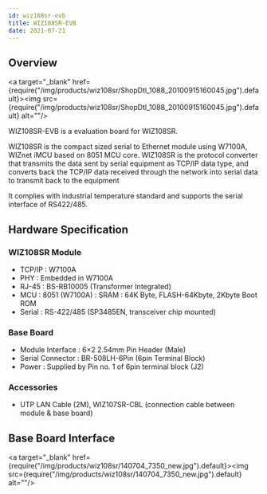 ```yaml
---
id: wiz108sr-evb
title: WIZ108SR-EVB
date: 2021-07-21
---
```


## Overview

<a target="_blank" href={require("/img/products/wiz108sr/ShopDtl_1088_20100915160045.jpg").default}><img src={require("/img/products/wiz108sr/ShopDtl_1088_20100915160045.jpg").default} alt=""/></a>

WIZ108SR-EVB is a evaluation board for WIZ108SR.

WIZ108SR is the compact sized serial to Ethernet module using W7100A, WIZnet iMCU based on 8051 MCU core.  WIZ108SR is the protocol converter that transmits the data sent by serial equipment as TCP/IP data type, and converts back the TCP/IP data received through the network into serial data to transmit back to the equipment

It complies with industrial temperature standard and supports the serial interface of RS422/485.

## Hardware Specification

### WIZ108SR Module

- TCP/IP : W7100A
- PHY : Embedded in W7100A
- RJ-45 : BS-RB10005 (Transformer Integrated)
- MCU :  8051 (W7100A) : SRAM : 64K Byte, FLASH-64Kbyte, 2Kbyte Boot ROM
- Serial : RS-422/485 (SP3485EN, transceiver chip mounted)

### Base Board

- Module Interface :  6×2 2.54mm Pin Header (Male)
- Serial Connector : BR-508LH-6Pin (6pin Terminal Block)
- Power : Supplied by Pin no. 1 of 6pin terminal block (J2)

### Accessories

- UTP LAN Cable (2M), WIZ107SR-CBL (connection cable between module & base board)

## Base Board Interface

<a target="_blank" href={require("/img/products/wiz108sr/140704_7350_new.jpg").default}><img src={require("/img/products/wiz108sr/140704_7350_new.jpg").default} alt=""/></a>
